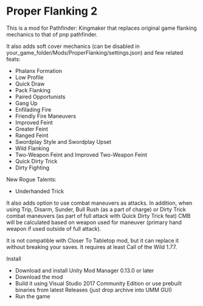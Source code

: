 # Proper Flanking 2

This is a mod for Pathfinder: Kingmaker that replaces original game flanking mechanics to that of pnp pathfinder.

It also adds soft cover mechanics (can be disabled in your_game_folder/Mods/ProperFlanking/settings.json) and few related feats:
- Phalanx Formation
- Low Profile
- Quick Draw
- Pack Flanking
- Paired Opportunists
- Gang Up
- Enfilading Fire
- Friendly Fire Maneuvers
- Improved Feint
- Greater Feint
- Ranged Feint
- Swordplay Style and Swordplay Upset
- Wild Flanking
- Two-Weapon Feint and Improved Two-Weapon Feint
- Quick Dirty Trick
- Dirty Fighting

New Rogue Talents:
- Underhanded Trick

It also adds option to use combat maneuvers as attacks.
In addition, when using Trip, Disarm, Sunder, Bull Rush (as a part of charge) or Dirty Trick combat maneuvers (as part of full attack with Quick Dirty Trick feat) CMB will be calculated based on weapon used for maneuver (primary hand weapon if used outside of full attack).

It is not compatible with Closer To Tabletop mod, but it can replace it without breaking your saves.
It requires at least Call of the Wild 1.77.

Install
- Download and install Unity Mod Manager﻿﻿ 0.13.0 or later
- Download the mod
- Build it using Visual Studio 2017 Community Edition or use prebuilt binaries from latest Releases (just drop archive into UMM GUI)
- Run the game
